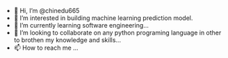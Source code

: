 - 👋 Hi, I’m @chinedu665
- 👀 I’m interested in building machine learning prediction model.
- 🌱 I’m currently learning software engineering...
- 💞️ I’m looking to collaborate on any python programing language in other to brothen my knowledge and skills...
- 📫 How to reach me ...

<!---
chinedu665/chinedu665 is a ✨ special ✨ repository because its `README.md` (this file) appears on your GitHub profile.
You can click the Preview link to take a look at your changes.
--->

